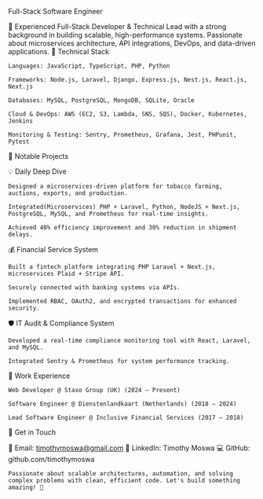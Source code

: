 Full-Stack Software Engineer

🚀 Experienced Full-Stack Developer & Technical Lead with a strong background in building scalable, high-performance systems. Passionate about microservices architecture, API integrations, DevOps, and data-driven applications.
🔹 Technical Stack

    Languages: JavaScript, TypeScript, PHP, Python

    Frameworks: Node.js, Laravel, Django, Express.js, Nest.js, React.js, Next.js

    Databases: MySQL, PostgreSQL, MongoDB, SQLite, Oracle

    Cloud & DevOps: AWS (EC2, S3, Lambda, SNS, SQS), Docker, Kubernetes, Jenkins

    Monitoring & Testing: Sentry, Prometheus, Grafana, Jest, PHPunit, Pytest

🔹 Notable Projects

💡 Daily Deep Dive

    Designed a microservices-driven platform for tobacco farming, auctions, exports, and production.

    Integrated(Microservices) PHP + Laravel, Python, NodeJS + Next.js, PostgreSQL, MySQL, and Prometheus for real-time insights.

    Achieved 40% efficiency improvement and 30% reduction in shipment delays.

💰 Financial Service System

    Built a fintech platform integrating PHP Laravel + Next.js, microservices Plaid + Stripe API.

    Securely connected with banking systems via APIs.

    Implemented RBAC, OAuth2, and encrypted transactions for enhanced security.

🛡️ IT Audit & Compliance System

    Developed a real-time compliance monitoring tool with React, Laravel, and MySQL.

    Integrated Sentry & Prometheus for system performance tracking.

🔹 Work Experience

    Web Developer @ Staxo Group (UK) (2024 – Present)

    Software Engineer @ Dienstenlandkaart (Netherlands) (2018 – 2024)

    Lead Software Engineer @ Inclusive Financial Services (2017 – 2018)

🔹 Get in Touch

📧 Email: timothymoswa@gmail.com
🔗 LinkedIn: Timothy Moswa
💻 GitHub: github.com/timothymoswa

    Passionate about scalable architectures, automation, and solving complex problems with clean, efficient code. Let's build something amazing! 🚀
